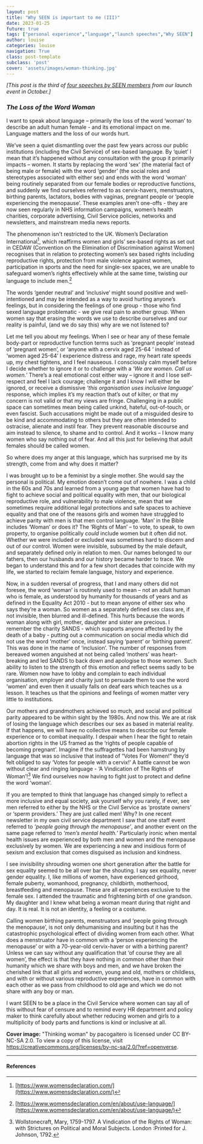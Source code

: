 ```yaml
---
layout: post
title: "Why SEEN is important to me (III)"
date: 2023-01-25
future: true
tags: ["personal experience","language","launch speeches","Why SEEN"]
author: louise
categories: louise
navigation: True
class: post-template
subclass: 'post'
cover: 'assets/images/woman-thinking.jpg'
---
```


_[This post is the third of [four speeches by SEEN members](/tag/launch%20speeches/) from our launch event in October.]_

### _The Loss of the Word Woman_

I want to speak about language – primarily the loss of the word ‘woman’ to describe an adult human female  - and its emotional impact on me. Language matters and the loss of our words hurt.

We’ve seen a quiet dismantling over the past few years across our public institutions (including the Civil Service) of sex-based language. By ‘quiet’ I mean that it’s happened without any consultation with the group it primarily impacts – women. It starts by replacing the word ‘sex’ (the material fact of being male or female) with the word ‘gender’ (the social roles and stereotypes associated with either sex) and ends with the word ‘woman’ being routinely separated from our female bodies or reproductive functions, and suddenly we find ourselves referred to as cervix-havers, menstruators, birthing parents, lactators, bodies with vaginas, pregnant people or ‘people experiencing the menopause’. These examples aren’t one-offs - they are now seen regularly in NHS information campaigns, women’s health charities, corporate advertising, Civil Service policies, networks and newsletters, and mainstream media news reports.

The phenomenon isn't restricted to the UK. Women’s Declaration International[^1], which reaffirms women and girls’ sex-based rights as set out in CEDAW (Convention on the Elimination of Discrimination against Women) recognises that in relation to protecting women’s sex based rights including reproductive rights, protection from male violence against women, participation in sports and the need for single-sex spaces, we are unable to safeguard women’s rights effectively while at the same time, twisting our language to include men.[^2]

The words ‘gender neutral’ and ‘inclusive’ might sound positive and well-intentioned and may be intended as a way to avoid hurting anyone’s feelings, but in considering the feelings of one group  - those who find sexed language problematic - we give real pain to another group.  When women say that erasing the words we use to describe ourselves and our reality is painful, (and we do say this) why are we not listened to?

Let me tell you about my feelings.  When I see or hear any of these female body-part or reproductive function terms such as ‘pregnant people’ instead of ‘pregnant women’, or ‘anyone with a cervix aged 25-64 ’ instead of ‘women aged 25-64’ I experience distress and rage, my heart rate speeds up, my chest tightens, and I feel nauseous. I consciously calm myself before I decide whether to ignore it or to challenge with a _‘We are women. Call us women.’_ There’s a real emotional cost either way – ignore it and I lose self-respect and feel I lack courage; challenge it and I know I will either be ignored, or receive a dismissive _‘this organisation uses inclusive language’_ response, which implies it’s my reaction that’s out of kilter, or that my concern is not valid or that my views are fringe. Challenging in a public space can sometimes mean being called unkind, hateful, out-of-touch, or even fascist. Such accusations might be made out of a misguided desire to be kind and accommodating to others but they are often intended to ostracise, alienate and instil fear.  They prevent reasonable discourse and aim instead to silence, to shame and to control. And it works – I know many women who say nothing out of fear. And all this just for believing that adult females should be called women.  

So where does my anger at this language, which has surprised me by its strength, come from and why does it matter?

I was brought up to be a feminist  by a single mother. She would say the personal is political. My emotion doesn’t come out of nowhere. I was a child in the 60s and 70s and learned from a young age that women have had to fight to achieve social and political equality with men, that our biological reproductive role, and vulnerability to male violence, mean that we sometimes require additional legal protections and safe spaces to achieve equality and that one of the reasons girls and women have struggled to achieve parity with men is that men control language. ‘Man’ in the Bible includes ‘Woman’ or does it? The ‘Rights of Man’ – to vote, to speak, to own property, to organise politically _could_ include women but it often did not. Whether we were included or excluded was sometimes hard to discern and out of our control. Women were invisible, subsumed by the male default, and separately defined only in relation to men. Our names belonged to our fathers, then our husbands and our history became harder to trace. We began to understand this and for a few short decades that coincide with my life, we started to reclaim female language, history and experience.

Now, in a sudden reversal of progress, that I and many others did not foresee, the word ‘woman’ is routinely used to mean – not an adult human who is female, as understood by humanity for thousands of years and as defined in the Equality Act 2010 - but to mean anyone of either sex who says they’re a woman. So women as a separately defined sex class are, if not invisible, then blurred and ill-defined. This hurts because the words woman along with girl, mother, daughter and sister are precious. I remember the charity SANDS - which supports anyone affected by the death of a baby - putting out a communication on social media which did not use the word ‘mother’ once, instead saying ‘parent’ or ‘birthing parent’. This was done in the name of ‘inclusion’. The number of responses from bereaved women anguished at not being called ‘mothers’ was heart-breaking and led SANDS to back down and apologise to those women. Such ability to listen to the strength of this emotion and reflect seems sadly to be rare. Women now have to lobby and complain to each individual organisation, employer and charity just to persuade them to use the word ‘women’ and even then it usually falls on deaf ears which teaches us a lesson. It teaches us that the opinions and feelings of women matter very little to institutions.

Our mothers and grandmothers achieved so much, and social and political parity appeared to be within sight by the 1980s. And now this. We are at risk of losing the language which describes our sex as based in material reality. If that happens, we will have no collective means to describe our female experience or to combat inequality. I despair when I hear the fight to retain abortion rights in the US framed as the ‘rights of people capable of becoming pregnant’. Imagine if the suffragettes had been hamstrung by language that was so inclusive that instead of “Votes For Women!” they’d felt obliged to say ‘Votes for people with a cervix!’  A battle cannot be won without clear and ringing language - ‘A Vindication of The Rights of Woman’![^3] We find ourselves now having to fight just to protect and define the word ‘woman’.

If you are tempted to think that language has changed simply to reflect a more inclusive and equal society, ask yourself why you rarely, if ever, see men referred to either by the NHS or the Civil Service as ‘prostate owners’ or ‘sperm providers.’ They are just called men! Why? In one recent newsletter in my own civil service department  I saw that one staff event referred to _‘people going through the menopause’_, and another event on the same page referred to _‘men’s mental health.’_ Particularly ironic when mental health issues are experienced by both men and women and the menopause exclusively by women. We are experiencing a new and insidious form of sexism and exclusion that comes disguised as inclusion and kindness.

I see invisibility shrouding women one short generation after the battle for sex equality seemed to be all over bar the shouting. I say sex equality, never gender equality. I, like millions of women, have experienced girlhood, female puberty, womanhood, pregnancy, childbirth, motherhood, breastfeeding and menopause. These are all experiences exclusive to the female sex. I attended the traumatic and frightening birth of one grandson. My daughter and I knew what being a woman meant during that night and day. It is real. It is not an identity, a feeling or a costume.

Calling women birthing parents, menstruators and ‘people going through the menopause’, is not only dehumanising and insulting but it has the catastrophic psychological effect of dividing women from each other. What does a menstruator have in common with a ‘person experiencing the menopause’ or with a 70-year-old cervix-haver or with a birthing parent? Unless we can say without any qualification that ‘of course they are all women’, the effect is that they have nothing in common other than their humanity which we share with boys and men, and we have broken the cherished link that all girls and women, young and old, mothers or childless, and with or without various reproductive experiences, have in common with each other as we pass from childhood to old age and which we do not share with any boy or man.

I want SEEN to be a place in the Civil Service where women can say all of this without fear of censure and to remind every HR department and policy maker to think carefully about whether reducing women and girls to a multiplicity of body parts and functions is kind or inclusive at all.  

**Cover image:**  "Thinking woman" by pacogaitero is licensed under CC BY-NC-SA 2.0. To view a copy of this license, visit https://creativecommons.org/licenses/by-nc-sa/2.0/?ref=openverse.


-----------------------

#### References

[^1]: [https://www.womensdeclaration.com/](https://www.womensdeclaration.com/)

[^2]: [https://www.womensdeclaration.com/en/about/use-language/](https://www.womensdeclaration.com/en/about/use-language/)

[^3]: Wollstonecraft, Mary, 1759-1797. A Vindication of the Rights of Woman: with Strictures on Political and Moral Subjects. London :Printed for J. Johnson, 1792.
